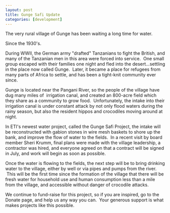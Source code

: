 ```yaml
---
layout: post
title: Gunge Safi Update
categories: [development]
---
```

The very rural village of Gunge has been waiting a long time for water.

Since the 1930's.

During WWII, the German army "drafted" Tanzanians to fight the British, and many of the Tanzanian men in this area were forced into service.  One small group escaped with their families one night and fled into the desert...settling in the place now called Gunge.  Later, it became a place for refugees from many parts of Africa to settle, and has been a tight-knit community ever since.

Gunge is located near the Pangani River, so the people of the village have dug many miles of  irrigation canal, and created an 800-acre field which they share as a community to grow food.  Unfortunately, the intake into their irrigation canal is under constant attack by not only flood waters during the rainy season, but also the resident hippos and crocodiles moving around at night.

In ETI's newest water project, called the Gunge Safi Project, the intake will be reconstructed with gabion stones in wire mesh baskets to shore up the bank, and improve the flow of water to the fields.  In a recent visit by board member Sheri Krumm, final plans were made with the village leadership, a contractor was hired, and everyone agreed on that a contract will be signed in July, and work will begin as soon as possible.

Once the water is flowing to the fields, the next step will be to bring drinking water to the village, either by well or via pipes and pumps from the river.  This will be the first time since the formation of the village that there will be fresh water for household use and human consumption less than a mile from the village, and accessible without danger of crocodile attacks.

We continue to fund-raise for this project, so if you are inspired, go to the Donate page, and help us any way you can.  Your generous support is what makes projects like this possible.
